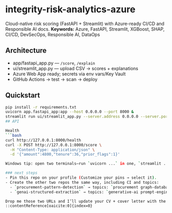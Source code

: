# integrity-risk-analytics-azure
Cloud-native risk scoring (FastAPI + Streamlit) with Azure-ready CI/CD and Responsible AI docs.
**Keywords:** Azure, FastAPI, Streamlit, XGBoost, SHAP, CI/CD, DevSecOps, Responsible AI, DataOps
## Architecture
- app/fastapi_app.py — `/score`, `/explain`
- ui/streamlit_app.py — upload CSV → scores + explanations
- Azure Web App ready; secrets via env vars/Key Vault
- GitHub Actions → test → scan → deploy
## Quickstart
```bash
pip install -r requirements.txt
uvicorn app.fastapi_app:app --host 0.0.0.0 --port 8000 &
streamlit run ui/streamlit_app.py --server.address 0.0.0.0 --server.port 8501
## API

Health
```bash
curl http://127.0.0.1:8000/health
curl -X POST http://127.0.0.1:8000/score \
  -H "Content-Type: application/json" \
  -d '{"amount":4800,"tenure":36,"prior_flags":1}'

Windows tip: open two terminals—run `uvicorn ...` in one, `streamlit ...` in the other (since `&` backgrounding behaves differently).

### next steps
- Pin this repo on your profile (Customize your pins → select it).
- Create the other two repos the same way, including CI and topics:
  - `procurement-pattern-detection` → topics: `procurement graph-database neo4j pattern-detection anomaly-detection data-quality`
  - `genai-structured-extraction` → topics: `generative-ai prompt-engineering structured-extraction nlp evaluation responsible-ai`

Drop me those two URLs and I’ll update your CV + cover letter with the explicit links immediately.
::contentReference[oaicite:0]{index=0}





